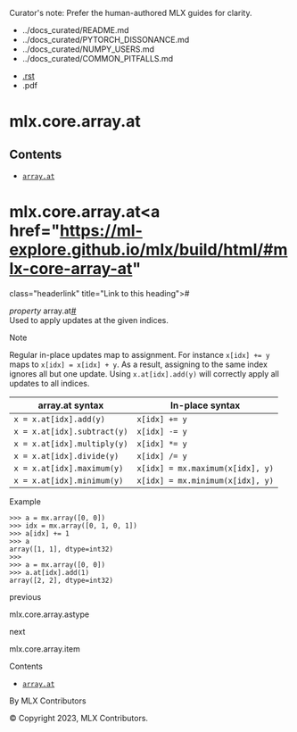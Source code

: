 Curator's note: Prefer the human-authored MLX guides for clarity.
- ../docs_curated/README.md
- ../docs_curated/PYTORCH_DISSONANCE.md
- ../docs_curated/NUMPY_USERS.md
- ../docs_curated/COMMON_PITFALLS.md


<div id="main-content" class="bd-main" role="main">

<div class="sbt-scroll-pixel-helper">

</div>

<div class="bd-content">

<div class="bd-article-container">

<div class="bd-header-article d-print-none">

<div class="header-article-items header-article__inner">

<div class="header-article-items__start">

<div class="header-article-item">

<span class="fa-solid fa-bars"></span>

</div>

</div>

<div class="header-article-items__end">

<div class="header-article-item">

<div class="article-header-buttons">

<a href="https://github.com/ml-explore/mlx"
class="btn btn-sm btn-source-repository-button"
data-bs-placement="bottom" data-bs-toggle="tooltip" target="_blank"
title="Source repository"><span class="btn__icon-container"> <em></em>
</span></a>

<div class="dropdown dropdown-download-buttons">

- <a
  href="https://ml-explore.github.io/mlx/build/html/_sources/python/_autosummary/mlx.core.array.at.rst"
  class="btn btn-sm btn-download-source-button dropdown-item"
  data-bs-placement="left" data-bs-toggle="tooltip" target="_blank"
  title="Download source file"><span class="btn__icon-container">
  <em></em> </span> <span class="btn__text-container">.rst</span></a>
- <span class="btn__icon-container"> </span>
  <span class="btn__text-container">.pdf</span>

</div>

<span class="btn__icon-container"> </span>

<span class="fa-solid fa-list"></span>

</div>

</div>

</div>

</div>

</div>

<div id="jb-print-docs-body" class="onlyprint">

# mlx.core.array.at

<div id="print-main-content">

<div id="jb-print-toc">

<div>

## Contents

</div>

- <a href="https://ml-explore.github.io/mlx/build/html/#mlx.core.array.at"
  class="reference internal nav-link"><span class="pre"><code
  class="docutils literal notranslate">array.at</code></span></a>

</div>

</div>

</div>

<div id="searchbox">

</div>

<div id="mlx-core-array-at" class="section">

# mlx.core.array.at<a href="https://ml-explore.github.io/mlx/build/html/#mlx-core-array-at"
class="headerlink" title="Link to this heading">#</a>

*<span class="pre">property</span><span class="w"> </span>*<span class="sig-prename descclassname"><span class="pre">array.</span></span><span class="sig-name descname"><span class="pre">at</span></span><a href="https://ml-explore.github.io/mlx/build/html/#mlx.core.array.at"
class="headerlink" title="Link to this definition">#</a>  
Used to apply updates at the given indices.

<div class="admonition note">

Note

Regular in-place updates map to assignment. For instance
<span class="pre">`x[idx]`</span>` `<span class="pre">`+=`</span>` `<span class="pre">`y`</span>
maps to
<span class="pre">`x[idx]`</span>` `<span class="pre">`=`</span>` `<span class="pre">`x[idx]`</span>` `<span class="pre">`+`</span>` `<span class="pre">`y`</span>.
As a result, assigning to the same index ignores all but one update.
Using <span class="pre">`x.at[idx].add(y)`</span> will correctly apply
all updates to all indices.

</div>

<div class="pst-scrollable-table-container">

| array.at syntax | In-place syntax |
|----|----|
| <span class="pre">`x`</span>` `<span class="pre">`=`</span>` `<span class="pre">`x.at[idx].add(y)`</span> | <span class="pre">`x[idx]`</span>` `<span class="pre">`+=`</span>` `<span class="pre">`y`</span> |
| <span class="pre">`x`</span>` `<span class="pre">`=`</span>` `<span class="pre">`x.at[idx].subtract(y)`</span> | <span class="pre">`x[idx]`</span>` `<span class="pre">`-=`</span>` `<span class="pre">`y`</span> |
| <span class="pre">`x`</span>` `<span class="pre">`=`</span>` `<span class="pre">`x.at[idx].multiply(y)`</span> | <span class="pre">`x[idx]`</span>` `<span class="pre">`*=`</span>` `<span class="pre">`y`</span> |
| <span class="pre">`x`</span>` `<span class="pre">`=`</span>` `<span class="pre">`x.at[idx].divide(y)`</span> | <span class="pre">`x[idx]`</span>` `<span class="pre">`/=`</span>` `<span class="pre">`y`</span> |
| <span class="pre">`x`</span>` `<span class="pre">`=`</span>` `<span class="pre">`x.at[idx].maximum(y)`</span> | <span class="pre">`x[idx]`</span>` `<span class="pre">`=`</span>` `<span class="pre">`mx.maximum(x[idx],`</span>` `<span class="pre">`y)`</span> |
| <span class="pre">`x`</span>` `<span class="pre">`=`</span>` `<span class="pre">`x.at[idx].minimum(y)`</span> | <span class="pre">`x[idx]`</span>` `<span class="pre">`=`</span>` `<span class="pre">`mx.minimum(x[idx],`</span>` `<span class="pre">`y)`</span> |

</div>

Example

<div class="doctest highlight-default notranslate">

<div class="highlight">

    >>> a = mx.array([0, 0])
    >>> idx = mx.array([0, 1, 0, 1])
    >>> a[idx] += 1
    >>> a
    array([1, 1], dtype=int32)
    >>>
    >>> a = mx.array([0, 0])
    >>> a.at[idx].add(1)
    array([2, 2], dtype=int32)

</div>

</div>

</div>

<div class="prev-next-area">

<a
href="https://ml-explore.github.io/mlx/build/html/python/_autosummary/mlx.core.array.astype.html"
class="left-prev" title="previous page"><em></em></a>

<div class="prev-next-info">

previous

mlx.core.array.astype

</div>

<a
href="https://ml-explore.github.io/mlx/build/html/python/_autosummary/mlx.core.array.item.html"
class="right-next" title="next page"></a>

<div class="prev-next-info">

next

mlx.core.array.item

</div>

</div>

</div>

<div class="bd-sidebar-secondary bd-toc">

<div class="sidebar-secondary-items sidebar-secondary__inner">

<div class="sidebar-secondary-item">

<div class="page-toc tocsection onthispage">

Contents

</div>

- <a href="https://ml-explore.github.io/mlx/build/html/#mlx.core.array.at"
  class="reference internal nav-link"><span class="pre"><code
  class="docutils literal notranslate">array.at</code></span></a>

</div>

</div>

</div>

</div>

<div class="bd-footer-content__inner container">

<div class="footer-item">

By MLX Contributors

</div>

<div class="footer-item">

© Copyright 2023, MLX Contributors.  

</div>

<div class="footer-item">

</div>

<div class="footer-item">

</div>

</div>

</div>
